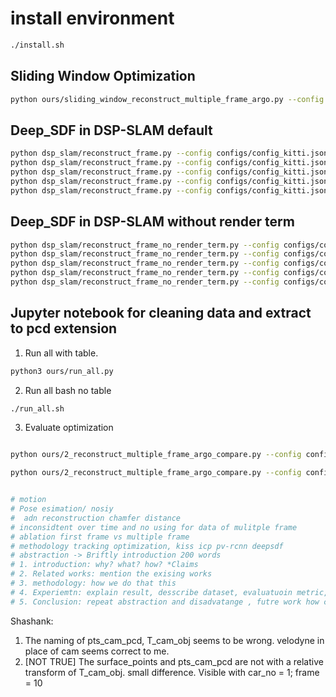 # install environment

```sh
./install.sh
```

## Sliding Window Optimization
```bash
python ours/sliding_window_reconstruct_multiple_frame_argo.py --config configs/config_kitti.json --sequence_dir data/P04/cleaned_data/000/000003/pcd.npy
```


## Deep_SDF in DSP-SLAM default

```bash
python dsp_slam/reconstruct_frame.py --config configs/config_kitti.json --sequence_dir data/dsp_slam/kitti/07 --frame_id 0
python dsp_slam/reconstruct_frame.py --config configs/config_kitti.json --sequence_dir data/dsp_slam/kitti/07 --frame_id 50
python dsp_slam/reconstruct_frame.py --config configs/config_kitti.json --sequence_dir data/dsp_slam/kitti/07 --frame_id 100
python dsp_slam/reconstruct_frame.py --config configs/config_kitti.json --sequence_dir data/dsp_slam/kitti/07 --frame_id 500
python dsp_slam/reconstruct_frame.py --config configs/config_kitti.json --sequence_dir data/dsp_slam/kitti/07 --frame_id 1000
```

## Deep_SDF in DSP-SLAM without render term

```bash
python dsp_slam/reconstruct_frame_no_render_term.py --config configs/config_kitti.json --sequence_dir data/dsp_slam/kitti/07 --frame_id 0
python dsp_slam/reconstruct_frame_no_render_term.py --config configs/config_kitti.json --sequence_dir data/dsp_slam/kitti/07 --frame_id 50
python dsp_slam/reconstruct_frame_no_render_term.py --config configs/config_kitti.json --sequence_dir data/dsp_slam/kitti/07 --frame_id 100
python dsp_slam/reconstruct_frame_no_render_term.py --config configs/config_kitti.json --sequence_dir data/dsp_slam/kitti/07 --frame_id 500
python dsp_slam/reconstruct_frame_no_render_term.py --config configs/config_kitti.json --sequence_dir data/dsp_slam/kitti/07 --frame_id 1000
```

## Jupyter notebook for cleaning data and extract to pcd extension

1. Run all with table.

```bash
python3 ours/run_all.py
```

2. Run all bash no table

```bash
./run_all.sh
```

3. Evaluate optimization

```bash

python ours/2_reconstruct_multiple_frame_argo_compare.py --config configs/config_kitti.json --sequence_dir data/P04/cleaned_data/000/000009/pcd.npy

python ours/2_reconstruct_multiple_frame_argo_compare.py --config configs/config_kitti.json --sequence_dir data/P04/cleaned_data/002/002001/pcd.npy


# motion
# Pose esimation/ nosiy
#  adn reconstruction chamfer distance
# inconsidtent over time and no using for data of mulitple frame
# ablation first frame vs multiple frame
# methodology tracking optimization, kiss icp pv-rcnn deepsdf
# abstraction -> Briftly introduction 200 words
# 1. introduction: why? what? how? *Claims
# 2. Related works: mention the exising works
# 3. methodology: how we do that this
# 4. Experiemtn: explain result, desscribe dataset, evaluatuoin metric, baseline(yue pan paper), implementation deitail(parameter setting, learnng, ) show result. abltion, change some params -> should support claim
# 5. Conclusion: repeat abstraction and disadvatange , futre work how can we imrpove

```
Shashank:
1. The naming of pts_cam_pcd, T_cam_obj seems to be wrong. velodyne in place of cam seems correct to me.
2. [NOT TRUE] The surface_points and pts_cam_pcd are not with a relative transform of T_cam_obj. small difference. Visible with car_no =  1; frame = 10
